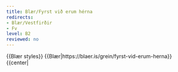 ```yaml
---
title: Blær/Fyrst við erum hérna
redirects:
- Blær/Vestfirðir
- Fv
level: B2
reviewed: no
---
```

<vocabulary>
</vocabulary>
{{Blær styles}}
{{Blær|https://blaer.is/grein/fyrst-vid-erum-herna}}

<div class="book" data-translate=true data-audio-file="Fyrst_við_erum_hérna.mp3">
{{center|<Audio src="Fyrst_við_erum_hérna.mp3"/>}}

<div class="blaer article">
<div class="post-header">
  <div id="post-header-text" class="header-text">
    <h1>Fyrst við erum hérna</h1>
    <h2>Þúsund kílómetrar, átta bæir og þrjár heitar laugar á þremur dögum</h2>
  </div>
</div>
<div class="article-entry">
  <div data-no-audio class="image-box image-box-medium">
    <Image src="Blaer_fyrst_vid_erum_herna_1-23_2.jpg"/>
  </div>
</div>

<div class="article-entry">
  <div data-no-audio class="image-box image-box-medium">
    <Image src="Blaer_fyrst_vid_erum_herna_1-32.jpg"/>
    <div class="description">Þessi grein er unnin í samstarfi við 66° Norður</div>
  </div>

  <div class="text">
    <div class="p">Við héldum til Vestfjarða einn fimmtudag júnímánaðar. Eftir að hafa heimsótt syðri hluta fjarðanna sumarið áður vildum við taka langa helgi í þetta skiptið og grennslast fyrir um hvaða staði væri vert að heimsækja. Eftir nokkur símtöl til heimafólks
      og kaffihúsafundi sem færðust yfir á barinn vorum við komnar með ferðaáætlun. Ákveðnar í að gera það sem maður sjaldnast gerir í eigin landi; að kynnast og tala við það fólk sem yrði á vegi okkar. Spenntar fyrir að sjá og upplifa sem mest fórum
      við af stað. Þúsund kílómetrar, átta bæir, þrjár heitar laugar á þremur dögum. Fyrst við erum á þessu skeri þá er um að gera að njóta þess.<br>
    </div>
  </div>

  <div class="video-box-wrap video-box-wrap-full">
    <div class="video-box">
      <iframe src="https://player.vimeo.com/video/134897973?app_id=122963" width="940" height="529" frameborder="0" allow="autoplay; fullscreen" allowfullscreen title="Fyrst vi&amp;eth; erum h&amp;eacute;rna"></iframe>
    </div>
  </div>

  <div data-no-audio class="image-box image-box-medium">
    <Image src="Blaer_fyrst_vid_erum_herna_1-13_2_1.jpg"/>
  </div>

  <div data-no-audio class="image-box image-box-medium">
    <Image src="Blaer_fyrst_vid_erum_herna_1-21_4.jpg"/>
  </div>

  <div class="text">
    <h1>Fiskisúpa og víkingaskip </h1>
    <div class="p">Fyrsta viðkoma var hjá Þórhalli á Þingeyri sem var svo elskulegur að opna heimilið sitt fyrir okkur seint um kvöldið. Hjá honum er stöðugur gestagangur en hann er alltaf tilbúinn að taka á móti fólki. Klukkan var að ganga eitt um nótt þegar við mættum
      og hafði hann útbúið bestu fiskisúpu sem við höfum smakkað. Morgunverðarborðið var þéttsetið daginn eftir, þar sem fundað var um víkingaskip sem verið var að flytja til Reykjavíkur. Við sátum ásamt pari frá Frakklandi. Þórhall dreymir um að opna
      veitingastað sem býður upp á fljótlegar og matarmiklar súpur „to-go“. Við verðum fyrstu kúnnarnir.
    </div>
  </div>

  <div data-no-audio class="image-box image-box-large">

    <video poster="/api/content?title=File:Blaer_fyrst_vid_erum_herna_svanhildur-keyra.jpg" autoplay="true" loop="true" muted="true">
  <source src="/api/content?title=File:Blaer_fyrst_vid_erum_herna_svanhildur-keyra.webmhd.webm" type="video/webm">
  <source src="/api/content?title=File:Blaer_fyrst_vid_erum_herna_svanhildur-keyra.iphone5.mp4" type="video/mp4">
</video>
  </div>

  <div class="text">
    <h1>Hanna og Gunnar í Hlíð</h1>
    <div class="p">Húsasmíðameistarinn Gunnar og kona hans Hanna búa í Hlíð á Þingeyri. Þau spila bæði á harmonikku. Hann byggði upp bæinn hér áður fyrr en hún er handlagin og prjónar, spilar á nikkuna og semur lög og texta. Þau hirtu gamlan húsbíl sem þau kalla litlu
      Hlíð. Þar seldi Hanna handverkin sín en nú er hann að niðurlotum kominn og þau segjast þurfa að gera hann upp. Hanna er að verða 80 ára og Gunnar 85 ára á næsta ári. „Við eigum bæði stórafmæli á næsta ári. Þá ætlum við að halda almennilegt partý.
      Við ætlum að leigja félagsmiðstöðina, ekkert minna. Það er að segja ef við verðum ofar moldu.“
    </div>
    <div class="p"><em><br></em>
    </div>
  </div>

  <div data-no-audio class="image-box image-box-large">
    <Image src="Blaer_fyrst_vid_erum_herna_1-11.jpg"/>
  </div>

  <div class="images-two-up">
    <div data-no-audio class="image-box image-box-half">
      <Image src="Blaer_fyrst_vid_erum_herna_1-9_7.jpg"/>
    </div>
    <div data-no-audio class="image-box image-box-half">
      <Image src="Blaer_fyrst_vid_erum_herna_1-10_10.jpg"/>
    </div>
  </div>

  <div class="text">
    <blockquote data-no-audio>
      <div class="p">"Við eigum bæði stórafmæli á næsta ári. Þá ætlum við að halda almennilegt partý. Við ætlum að leigja félagsmiðstöðina, ekkert minna. Það er að segja ef við verðum ofar moldu.”
      </div>
    </blockquote>
  </div>

  <div data-no-audio class="image-box image-box-large">
    <Image src="Blaer_fyrst_vid_erum_herna_1-29_1.jpg"/>
    <div class="description">Hörgshlíðarlaug í Mjóafirði</div>
  </div>

  <div data-no-audio class="image-box image-box-medium">
    <Image src="Blaer_fyrst_vid_erum_herna_1-30_1.jpg"/>
    <div class="description">Hörgshlíðarlaug í Mjóafirði</div>
  </div>

  <div class="text">
    <h1><span id="docs-internal-guid-3f95c1f4-dede-1331-abc0-37b4e85698f1">Hörgshlíðarlaug</span><br></h1>
    <div class="p">Í Hörgshlíð í Mjóafirði er Hörgshlíðarlaug, manngerð sundlaug við sjóinn. Ef heppnin er með þér koma selir upp að lauginni og baða sig með þér. Náttúrufegurðin nýtur sín allt um kring og útsýnið yfir fjörðinn er engu líkt. Við mælum með smá sjósundi
      til þess að hrista til í kroppnum. Laugin er í einkaeigu svo mælt er með því að banka upp á hjá eigendunum áður en farið er ofan í.
    </div>
  </div>

  <div data-no-audio class="image-box image-box-medium">
    <Image src="Blaer_fyrst_vid_erum_herna_1-8_11.jpg"/>
    <div class="description">Vélsmiðjan á Þingeyri</div>
  </div>

  <div data-no-audio class="image-box image-box-medium">
    <Image src="Blaer_fyrst_vid_erum_herna_1-50.jpg"/>
    <div class="description">Simbahöllin</div>
  </div>

  <div class="text">
    <h1>Hús á 2500 krónur </h1>
    <div class="p">Agnes 18 ára, vinnur á kaffihúsinu <a href="https://www.simbahollin.is/">Simbahöllin</a>. Hún er frá Þingeyri en flutti til Reykjavíkur til þess að fara í skóla. Að hennar sögn er þar hægt að fá bestu belgísku vöfflur í heimi. Við getum staðfest það.
    </div>
    <div class="p">„Belgísk og dönsk hjón keyptu húsið fyrir 10 árum á 2500 krónur frá bænum með því skilyrði að gera það upp. Hjónin hafa innréttað efri hæðina líka og búa þar. Áður fyrr var matvöruverslun hérna. Það er stöðugt meira líf hérna í bænum, það eru til
      dæmis Dýrafjarðadagar núna um helgina” segir Agnes okkur.
    </div>
  </div>

  <div data-no-audio class="image-box image-box-medium">
    <Image src="Blaer_fyrst_vid_erum_herna_1-46.jpg"/>
  </div>

  <div data-no-audio class="image-box image-box-large">
    <Image src="Blaer_fyrst_vid_erum_herna_1-17_5.jpg"/>
  </div>

  <div class="text">
    <h1>Bjargbrúnin er „óörugg“</h1>
    <div class="p">Við héldum næst á vestasta odda landsins, Látrabjarg. Eftirvæntingin var mikil enda ófáar sögurnar sem fara af mikilleika bjargsins. Það tók tíma og dágóðan útúrdúr að komast að svæðinu en þar tóku við okkur túristarnir, og nóg af þeim. Við bjargsbrúnina
      var búið að merkja þunna hvíta línu í grasið þar sem ekki mátti stíga fram yfir. Skilaboð til lögreglu: þessi lína er ekki virt. Með hjartað í buxunum og svita í lófanum yfir túristunum sem hengu með fæturna danglandi yfir brúninni í leit að lundum
      létum við nokkrar myndir af bjarginu duga. Látrabjarg stóð uppi sem ofmat ferðarinnar.
    </div>
  </div>

  <div data-no-audio class="image-box image-box-medium">
    <Image src="Blaer_fyrst_vid_erum_herna_1-49.jpg"/>
    <div class="description">Látrabjarg</div>
  </div>

  <div class="images-two-up">
    <div data-no-audio class="image-box image-box-half">
      <Image src="Blaer_fyrst_vid_erum_herna_1-15_5.jpg"/>
    </div>
    <div data-no-audio class="image-box image-box-half">
      <Image src="Blaer_fyrst_vid_erum_herna_1-47.jpg"/>
    </div>
  </div>

  <div data-no-audio class="image-box image-box-medium">
    <Image src="Blaer_fyrst_vid_erum_herna_1-24_2.jpg"/>
  </div>

  <div class="text">
    <h1>Sinn eigin nágranni</h1>
    <div class="p">Ísafjarðarbær, höfuðborg Vestfjarða, var næsta stopp í leit að kaffi og góðu liði. Okkur var bent á gamla bakaríið sem stóð fyrir sínu, svart kaffi og kleinur. Í röltinu þar um kring er gamli bærinn þar sem má finna raðir af sjarmerandi húsum. Í einu
      af þeim rákumst við á Darra, 13 ára, sem stóð í miðjum flutningum að flytja úr einu húsinu yfir í það næsta við hliðina á. Spenntur fyrir myndavélunum tilkynnti hann okkur að hann væri að flytja úr því rauða yfir í það bláa.
    </div>
  </div>

  <div data-no-audio class="image-box image-box-medium">
    <Image src="Blaer_fyrst_vid_erum_herna_1-48_1.jpg"/>
  </div>

  <div class="text">
    <blockquote data-no-audio>
      <div class="p">„Ég var að flytja úr rauða húsinu í það bláa við hliðina á.“
      </div>
    </blockquote>
  </div>

  <div data-no-audio class="image-box image-box-medium">
    <Image src="Blaer_fyrst_vid_erum_herna_1-26_3.jpg"/>
  </div>

  <div class="images-two-up">
    <div data-no-audio class="image-box image-box-half">
      <Image src="Blaer_fyrst_vid_erum_herna_1-5_12.jpg"/>
    </div>
    <div data-no-audio class="image-box image-box-half">
      <Image src="Blaer_fyrst_vid_erum_herna_1-20_4.jpg"/>
    </div>
  </div>

  <div class="text">
    <h1>Lautarferðir </h1>
    <div class="p">Í ferðalagið er mikilvægt að vera með nesti til þess að grípa í þegar langt er í næstu vegasjoppu. Það er bæði ódýrari og heilsusamlegri kostur. Ef þú hefur augun opin á keyrslu um firðina er hellingur af útibekkjum á fallegum stöðum til þess að stoppa
      og gæða sér á heimagerðu nesti.
    </div>
  </div>

  <div data-no-audio class="image-box image-box-medium">
    <Image src="Blaer_fyrst_vid_erum_herna_1-18_3.jpg"/>
  </div>

  <div data-no-audio class="image-box image-box-large">

    <video poster="/api/content?title=File:Blaer_fyrst_vid_erum_herna_1-27.jpg" autoplay="true" loop="true" muted="true">
  <source src="/api/content?title=File:Blaer_fyrst_vid_erum_herna_bonus-teitur.webmhd.webm" type="video/webm">
  <source src="/api/content?title=File:Blaer_fyrst_vid_erum_herna_bonus-teitur.iphone5.mp4" type="video/mp4">
</video>
  </div>

  <div data-no-audio class="image-box image-box-medium">
    <Image src="Blaer_fyrst_vid_erum_herna_1-28_1.jpg"/>
  </div>

  <div data-no-audio class="image-box image-box-medium">
    <Image src="Blaer_fyrst_vid_erum_herna_1-31.jpg"/>
    <div class="description">Heydalur í Mjóafirði</div>
  </div>

  <div class="text">
    <h1>Heydalur og sund í gróðurhúsi</h1>
    <div class="p">Eftir að hafa þrætt firðina í Ísafjarðardjúpi komum við að hinum ævintýralega Mjóafirði. Í botninum á firðinum liggur Heydalur en þar er rekin <a href="https://www.heydalur.is/">ferðaþjónusta</a>. Fjárhúsi var breytt í gróðurhús með suðrænum gróðri
      og þar er yndælis sundlaug. Fyrir utan gróðurhúsið eru heitir pottar sem hægt er að liggja í og njóta útsýnisins yfir dalinn. Hótelið býður upp á mat og kaffi en þangað er vert að sækja þó það væri ekki nema til þess að hitta talandi páfagaukinn
      í anddyrinu.
    </div>
  </div>

  <div data-no-audio class="image-box image-box-large">

    <video poster="/api/content?title=File:Blaer_fyrst_vid_erum_herna_birna-bjor.jpg" autoplay="true" loop="true" muted="true">
  <source src="/api/content?title=File:Blaer_fyrst_vid_erum_herna_birna-bjór.webmhd.webm" type="video/webm">
  <source src="/api/content?title=File:Blaer_fyrst_vid_erum_herna_birna-bjór.iphone5.mp4" type="video/mp4">
</video>
  </div>

  <div class="images-two-up">
    <div data-no-audio class="image-box image-box-half">
      <Image src="Blaer_fyrst_vid_erum_herna_1-33.jpg"/>
    </div>
    <div data-no-audio class="image-box image-box-half">
      <Image src="Blaer_fyrst_vid_erum_herna_1-34.jpg"/>
    </div>
  </div>

  <div data-no-audio class="image-box image-box-medium">
    <Image src="Blaer_fyrst_vid_erum_herna_1-51.jpg"/>
  </div>

  <div class="text">
    <h1>Dularfull Djúpavík</h1>
    <div class="p">Djúpavík er lítill bær norðarlega á Vestfjörðum. Þung þoka lá yfir öllu þegar við keyrðum að mannlausum götum bæjarins. Ein okkar hafði orð á því hversu dularfullur bær þetta væri við miklar undirtektir. Fossinn Eiðrofi seitlar yfir klettabrúnina
      sem liggur að bænum. Við komum á <a href="https://www.djupavik.com/">hótelið</a> og fengum þær fréttir að köku- og brauðtertu hlaðborð væri í vændum og við gætum sest niður og fengið okkur frítt kaffi meðan við biðum. Bærinn fór frá því að vera dularfullur
      yfir í paradís. Hótelstarfsmennirnir sem voru meðal annars Danir og Þjóðverjar sögðust koma hingað á hverju sumri til þess að vinna og sinna listinni. Djúpavík hefur með árunum orðið vinsælt listamannasetur og segja sumir að bærinn sé hinn nýi Seyðisfjörður.
      Síldarverksmiðjunni þar hefur verið breytt í listagallerí og stúdíó sem vert er að skoða.<br>
    </div>
  </div>

  <div class="images-two-up">
    <div data-no-audio class="image-box image-box-half">
      <Image src="Blaer_fyrst_vid_erum_herna_1-40.jpg"/>
    </div>
    <div data-no-audio class="image-box image-box-half">
      <Image src="Blaer_fyrst_vid_erum_herna_1-36.jpg"/>
      <div class="description">Djúpavík</div>
    </div>
  </div>

  <div data-no-audio class="image-box image-box-medium">
    <Image src="Blaer_fyrst_vid_erum_herna_1-45_1.jpg"/>
  </div>

  <div class="text">
    <h1>20 ár í sumarfríi</h1>
    <div class="p">Malcolm, 62 ára frá Bretlandi var á níunda degi í göngu sinni hringinn í kring um Ísland þegar við mættum honum rétt fyrir utan Djúpavík. Hann býr í Reykjavík og á fjölskyldu hér.
    </div>
  </div>

  <div class="text">
    <blockquote data-no-audio>
      <div class="p">„Þetta er mikil hreinsun.“
      </div>
    </blockquote>
  </div>

  <div class="text">
    <div class="p">„Ég kom upphaflega hingað til Íslands í sumarfrí útaf náttúrinni. Sumarfríið lengdist óvart um 20 ár. Ég vildi minna mig á það af hverju ég kom hingað svo ég ákvað að rifja það upp með því að ganga um landið. Þetta er mikil hreinsun.“
    </div>
  </div>

  <div class="images-two-up">
    <div data-no-audio class="image-box image-box-half">
      <Image src="Blaer_fyrst_vid_erum_herna_1-1_25.jpg"/>
    </div>
    <div data-no-audio class="image-box image-box-half">
      <Image src="Blaer_fyrst_vid_erum_herna_1-2_16.jpg"/>
    </div>
  </div>

  <div data-no-audio class="image-box image-box-medium">
    <Image src="Blaer_fyrst_vid_erum_herna_1-3_16.jpg"/>
  </div>

  <div data-no-audio class="image-box image-box-medium">
    <Image src="Blaer_fyrst_vid_erum_herna_1-4_16.jpg"/>
  </div>

  <div class="text">
    <h1>Krossneslaug</h1>
    <div class="p">Við fjöruborðið í Norðurfirði er steinsteypt útilaug, Krossneslaug. Við keyrðum að lauginni í dramatískri þoku, það mátti varla sjá handanna skil. Sjórinn ólgaði við laugina og okkur leist ekkert á blikuna. Við íhuguðum að láta útsýnið frá bílnum
      duga en eftir að hafa keyrt alla þessa leið létum við vaða. Við höfðum lesið okkur til um magnaða útsýnið yfir á Húnaflóa sem var hvergi sjáanlegt. Það var ekki fyrr en við vorum komnar ofan í sem við upplifðum krafta íslensku veðurguðanna. Það
      var magnað að liggja í heitu vatninu og rýna inn í þokuna til hafsins í tómri lauginni, ævintýri líkast. Það er ekkert sem heitir of vont veður fyrir sund á Íslandi.
    </div>
  </div>

  <div data-no-audio class="image-box image-box-large">
    <Image src="Blaer_fyrst_vid_erum_herna_1-43_1.jpg"/>
    <div class="description">Krossneslaug</div>
  </div>

  <div data-no-audio class="image-box image-box-medium">
    <Image src="Blaer_fyrst_vid_erum_herna_1-42_1.jpg"/>
  </div>

  <div class="images-two-up">
    <div data-no-audio class="image-box image-box-half">
      <Image src="Blaer_fyrst_vid_erum_herna_1-25_2.jpg"/>
    </div>
    <div data-no-audio class="image-box image-box-half">
      <Image src="Blaer_fyrst_vid_erum_herna_1-22_3.jpg"/>
    </div>
  </div>

  <div data-no-audio class="image-box image-box-large">
    <Image src="Blaer_fyrst_vid_erum_herna_blaer-kort.png"/>
    <div class="description">Leiðin sem við fórum</div>
  </div>

</div>

</div>

<Footer>
{{Copyright/Blær}}
</Footer>
